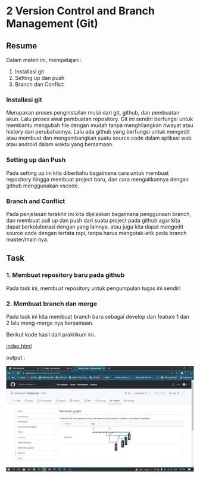 # 2 Version Control and Branch Management (Git)

## Resume
Dalam materi ini, mempelajari :
1. Installasi git
2. Setting up dan push
3. Branch dan Conflict

### Installasi git
Merupakan proses penginstallan mulai dari git, github, dan pembuatan akun. Lalu proses awal pembuatan repository. Git ini sendiri berfungsi untuk membantu mengubah file dengan mudah tanpa menghilangkan riwayat atau history dari perubahannya. Lalu ada github yang berfungsi untuk mengedit atau membuat dan mengembangkan suatu source code dalam aplikasi web atau android dalam waktu yang bersamaan.

### Setting up dan Push
Pada setting up ini kita diberitahu bagaimana cara untuk membuat repository hingga membuat project baru, dan cara mengaitkannya dengan github menggunakan vscode.

### Branch and Conflict
Pada penjelasan terakhir ini kita dijelaskan bagaimana penggunaan branch, dan membuat pull up dan push dari suatu project pada github agar kita dapat berkolaborasi dengan yang lainnya. atau juga kita dapat mengedit source code dengan tertata rapi, tanpa harus mengotak-atik pada branch master/main nya.

## Task
### 1. Membuat repository baru pada github
Pada task ini, membuat repository untuk pengumpulan tugas ini sendiri
### 2. Membuat branch dan merge
Pada task ini kita membuat branch baru sebagai develop dan feature 1 dan 2 lalu meng-merge nya bersamaan.

Berikut kode hasil dari praktikum ini.

[index.html](../praktikum/index.html)

output :

![screeshot_github](../screenshots/screeshot_github.png)
